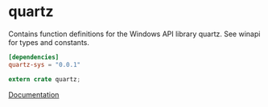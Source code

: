 # quartz #
Contains function definitions for the Windows API library quartz. See winapi for types and constants.

```toml
[dependencies]
quartz-sys = "0.0.1"
```

```rust
extern crate quartz;
```

[Documentation](https://retep998.github.io/doc/quartz/)
